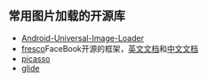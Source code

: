## 常用图片加载的开源库
* [Android-Universal-Image-Loader](https://github.com/nostra13/Android-Universal-Image-Loader)
* [fresco](https://github.com/facebook/fresco)FaceBook开源的框架，[英文文档](http://frescolib.org/)和[中文文档](http://fresco-cn.org/)
* [picasso](https://github.com/square/picasso)
* [glide](https://github.com/bumptech/glide)
